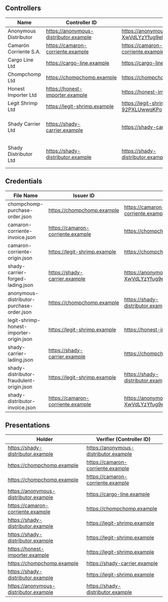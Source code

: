 ## Controllers

| Name | Controller ID | Authentication Verification Method | Fraudulent |
|------|---------------|------------------------------------|------------|
| Anonymous Distributor | https://anonymous-distributor.example | https://anonymous-distributor.example#-XwVdLYzYfug9elJRgcSlQjawMW1RMEqfB4gG7hEL9A |  |
| Camarón Corriente S.A. | https://camaron-corriente.example | https://camaron-corriente.example#RREK8ExRqquJQlLTuH2oLgHIu5N5_8EGw4zPDt0ZRa0 |  |
| Cargo Line Ltd | https://cargo-line.example | https://cargo-line.example#Is1nmYZZvkaJfQY-rwDp43RW9TbglgOBdkY44P_ialI |  |
| Chompchomp Ltd | https://chompchomp.example | https://chompchomp.example#wNUtxagpVheCgu0xLnu0Dx7l7KPbU6KYJwnOymA1dyE |  |
| Honest Importer Ltd | https://honest-importer.example | https://honest-importer.example#Q8rnIRwrk-G_2vie7dP8AlbXiTGGKExx7Y1QnIj4C-E |  |
| Legit Shrimp Ltd | https://legit-shrimp.example | https://legit-shrimp.example#F4FzDU1QWvUzDpWAuwlpvO-A4TuixJ-92PXLUwwqKPo |  |
| Shady Carrier Ltd | https://shady-carrier.example | https://shady-carrier.example#RZp0CzLsm1iBdc6RyR6ryCFb3sNiOIdzzSf92n7fBJg | ⚠️ Synthetic Identity Fraud |
| Shady Distributor Ltd | https://shady-distributor.example | https://shady-distributor.example#ID_fcFqPhzrsWKEbcTrx2pLqyORpk38YL2R8hAsc5R8 | ⚠️ Synthetic Identity Fraud |

## Credentials

| File Name | Issuer ID | Holder Key (cnf.kid) | Schema     | Fraudulent |
|-----------|-----------|------------|-------------|------------|
| chompchomp-purchase-order.json | https://chompchomp.example | https://camaron-corriente.example#RREK8ExRqquJQlLTuH2oLgHIu5N5_8EGw4zPDt0ZRa0 | PurchaseOrderCredential |  |
| camaron-corriente-invoice.json | https://camaron-corriente.example | https://chompchomp.example#wNUtxagpVheCgu0xLnu0Dx7l7KPbU6KYJwnOymA1dyE | CommercialInvoiceCredential |  |
| camaron-corriente-origin.json | https://legit-shrimp.example | https://chompchomp.example#wNUtxagpVheCgu0xLnu0Dx7l7KPbU6KYJwnOymA1dyE | CertificateOfOriginCredential |  |
| shady-carrier-forged-lading.json | https://shady-carrier.example | https://anonymous-distributor.example#-XwVdLYzYfug9elJRgcSlQjawMW1RMEqfB4gG7hEL9A | BillOfLadingCredential | ⚠️ Counterfeiting and Alteration |
| anonymous-distributor-purchase-order.json | https://chompchomp.example | https://shady-distributor.example#ID_fcFqPhzrsWKEbcTrx2pLqyORpk38YL2R8hAsc5R8 | PurchaseOrderCredential |  |
| legit-shrimp-honest-importer-origin.json | https://legit-shrimp.example | https://honest-importer.example#Q8rnIRwrk-G_2vie7dP8AlbXiTGGKExx7Y1QnIj4C-E | CertificateOfOriginCredential | ⚠️ Document Compromise |
| shady-carrier-lading.json | https://shady-carrier.example | https://chompchomp.example#wNUtxagpVheCgu0xLnu0Dx7l7KPbU6KYJwnOymA1dyE | BillOfLadingCredential | ⚠️ Counterfeiting and Alteration |
| shady-distributor-fraudulent-origin.json | https://legit-shrimp.example | https://shady-distributor.example#ID_fcFqPhzrsWKEbcTrx2pLqyORpk38YL2R8hAsc5R8 | CertificateOfOriginCredential | ⚠️ Counterfeiting and Alteration |
| shady-distributor-invoice.json | https://camaron-corriente.example | https://anonymous-distributor.example#-XwVdLYzYfug9elJRgcSlQjawMW1RMEqfB4gG7hEL9A | CommercialInvoiceCredential |  |

## Presentations

| Holder | Verifier (Controller ID) |
|--------|-------------------------|
| https://shady-distributor.example | https://anonymous-distributor.example |
| https://chompchomp.example | https://camaron-corriente.example |
| https://chompchomp.example | https://camaron-corriente.example |
| https://anonymous-distributor.example | https://cargo-line.example |
| https://camaron-corriente.example | https://chompchomp.example |
| https://shady-distributor.example | https://legit-shrimp.example |
| https://shady-distributor.example | https://legit-shrimp.example |
| https://honest-importer.example | https://legit-shrimp.example |
| https://chompchomp.example | https://shady-carrier.example |
| https://shady-distributor.example | https://legit-shrimp.example |
| https://anonymous-distributor.example | https://shady-distributor.example |
